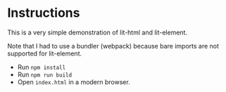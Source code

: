# Instructions

This is a very simple demonstration of lit-html and lit-element.

Note that I had to use a bundler (webpack) because bare imports are not supported for lit-element.

* Run `npm install`
* Run `npm run build`
* Open `index.html` in a modern browser.
